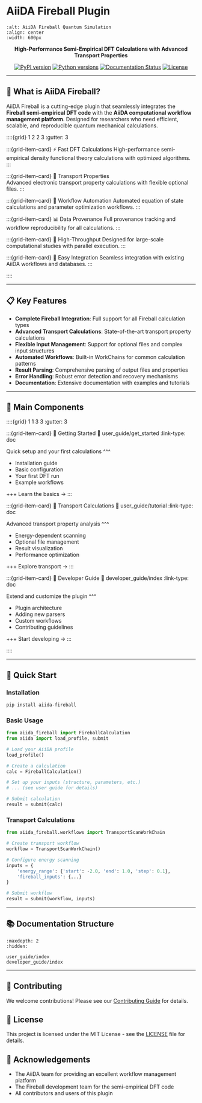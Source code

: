 # AiiDA Fireball Plugin

```{image} _static/download.jpeg
:alt: AiiDA Fireball Quantum Simulation
:align: center
:width: 600px
```

<div align="center">

**High-Performance Semi-Empirical DFT Calculations with Advanced Transport Properties**

[![PyPI version](https://img.shields.io/pypi/v/aiida-fireball.svg)](https://pypi.org/project/aiida-fireball/)
[![Python versions](https://img.shields.io/pypi/pyversions/aiida-fireball.svg)](https://pypi.org/project/aiida-fireball/)
[![Documentation Status](https://readthedocs.org/projects/aiida-fireball/badge/?version=latest)](https://aiida-fireball.readthedocs.io/en/latest/?badge=latest)
[![License](https://img.shields.io/github/license/mohamedmamlouk/aiida-fireball.svg)](https://github.com/mohamedmamlouk/aiida-fireball/blob/main/LICENSE)

</div>

---

## 🚀 What is AiiDA Fireball?

AiiDA Fireball is a cutting-edge plugin that seamlessly integrates the **Fireball semi-empirical DFT code** with the **AiiDA computational workflow management platform**. Designed for researchers who need efficient, scalable, and reproducible quantum mechanical calculations.

::::{grid} 1 2 2 3
:gutter: 3

:::{grid-item-card} ⚡ Fast DFT Calculations
High-performance semi-empirical density functional theory calculations with optimized algorithms.
:::

:::{grid-item-card} 🌊 Transport Properties  
Advanced electronic transport property calculations with flexible optional files.
:::

:::{grid-item-card} 🔬 Workflow Automation
Automated equation of state calculations and parameter optimization workflows.
:::

:::{grid-item-card} 📊 Data Provenance
Full provenance tracking and workflow reproducibility for all calculations.
:::

:::{grid-item-card} 🚀 High-Throughput
Designed for large-scale computational studies with parallel execution.
:::

:::{grid-item-card} 🔧 Easy Integration
Seamless integration with existing AiiDA workflows and databases.
:::

::::

---

## 📋 Key Features

- **Complete Fireball Integration**: Full support for all Fireball calculation types
- **Advanced Transport Calculations**: State-of-the-art transport property calculations
- **Flexible Input Management**: Support for optional files and complex input structures  
- **Automated Workflows**: Built-in WorkChains for common calculation patterns
- **Result Parsing**: Comprehensive parsing of output files and properties
- **Error Handling**: Robust error detection and recovery mechanisms
- **Documentation**: Extensive documentation with examples and tutorials

---

## 🎯 Main Components

::::{grid} 1 1 3 3
:gutter: 3

:::{grid-item-card} 🚀 Getting Started
:link: user_guide/get_started
:link-type: doc

Quick setup and your first calculations
^^^
- Installation guide
- Basic configuration  
- Your first DFT run
- Example workflows

+++
Learn the basics →
:::

:::{grid-item-card} 🌊 Transport Calculations
:link: user_guide/tutorial
:link-type: doc

Advanced transport property analysis
^^^
- Energy-dependent scanning
- Optional file management
- Result visualization
- Performance optimization

+++
Explore transport →
:::

:::{grid-item-card} 🔧 Developer Guide
:link: developer_guide/index
:link-type: doc

Extend and customize the plugin
^^^
- Plugin architecture
- Adding new parsers
- Custom workflows
- Contributing guidelines

+++
Start developing →
:::

::::

---

## 🚀 Quick Start

### Installation

```bash
pip install aiida-fireball
```

### Basic Usage

```python
from aiida_fireball import FireballCalculation
from aiida import load_profile, submit

# Load your AiiDA profile
load_profile()

# Create a calculation
calc = FireballCalculation()

# Set up your inputs (structure, parameters, etc.)
# ... (see user guide for details)

# Submit calculation
result = submit(calc)
```

### Transport Calculations

```python
from aiida_fireball.workflows import TransportScanWorkChain

# Create transport workflow
workflow = TransportScanWorkChain()

# Configure energy scanning
inputs = {
    'energy_range': {'start': -2.0, 'end': 1.0, 'step': 0.1},
    'fireball_inputs': {...}
}

# Submit workflow
result = submit(workflow, inputs)
```

---

## 📚 Documentation Structure

```{toctree}
:maxdepth: 2
:hidden:

user_guide/index
developer_guide/index
```

---

## 🤝 Contributing

We welcome contributions! Please see our [Contributing Guide](https://github.com/mohamedmamlouk/aiida-fireball/blob/main/CONTRIBUTING.md) for details.

## 📄 License

This project is licensed under the MIT License - see the [LICENSE](https://github.com/mohamedmamlouk/aiida-fireball/blob/main/LICENSE) file for details.

## 🙏 Acknowledgements

- The AiiDA team for providing an excellent workflow management platform
- The Fireball development team for the semi-empirical DFT code
- All contributors and users of this plugin
